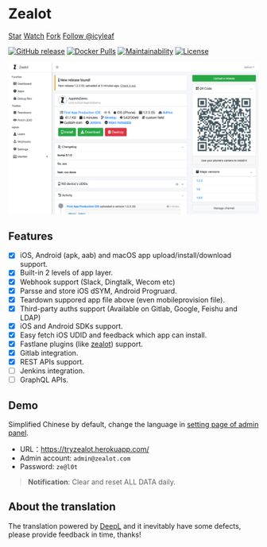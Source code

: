 # Zealot

<a class="github-button" href="https://github.com/tryzealot/zealot" data-icon="octicon-star" data-size="large" data-show-count="true" aria-label="Star tryzealot/zealot on GitHub">Star</a>
<a class="github-button" href="https://github.com/tryzealot/zealot/subscription" data-icon="octicon-eye" data-size="large" data-show-count="true" aria-label="Watch tryzealot/zealot on GitHub">Watch</a>
<a class="github-button" href="https://github.com/tryzealot/zealot/fork" data-icon="octicon-repo-forked" data-size="large" data-show-count="true" aria-label="Fork tryzealot/zealot on GitHub">Fork</a>
<a class="github-button" href="https://github.com/icyleaf" data-size="large" data-show-count="true" aria-label="Follow @icyleaf on GitHub">Follow @icyleaf</a>

[![GitHub release](https://img.shields.io/github/v/release/tryzealot/zealot?include_prereleases)](https://github.com/tryzealot/zealot/releases)
[![Docker Pulls](https://img.shields.io/docker/pulls/tryzealot/zealot.svg)](https://hub.docker.com/r/tryzealot/zealot/)
[![Maintainability](https://codeclimate.com/github/tryzealot/zealot/badges/gpa.svg)](https://codeclimate.com/github/tryzealot/zealot)
[![License](https://img.shields.io/github/license/tryzealot/zealot)](https://github.com/tryzealot/zealot/blob/develop/LICENSE)

![Zealot Dashboard](../_media/en/showcase.png)

## Features

- [x] iOS, Android (apk, aab) and macOS app upload/install/download support.
- [x] Built-in 2 levels of app layer.
- [x] Webhook support (Slack, Dingtalk, Wecom etc)
- [x] Parsse and store iOS dSYM, Android Progruard.
- [x] Teardown suppored app file above (even mobileprovision file).
- [x] Third-party auths support (Available on Gitlab, Google, Feishu and LDAP)
- [x] iOS and Android SDKs support.
- [x] Easy fetch iOS UDID and feedback which app can install.
- [x] Fastlane plugins (like [zealot](https://github.com/tryzealot/fastlane-plugin-zealot)) support.
- [x] Gitlab integration.
- [x] REST APIs support.
- [ ] Jenkins integration.
- [ ] GraphQL APIs.

## Demo

Simplified Chinese by default, change the language in [setting page of admin panel](en/screenshot.md#setting-page).

- URL：https://tryzealot.herokuapp.com/
- Admin account: `admin@zealot.com`
- Password: `ze@l0t`

> **Notification**: Clear and reset ALL DATA daily.

## About the translation

The translation powered by [DeepL](https://www.deepl.com/translator) and it inevitably have some defects, please provide feedback in time, thanks!
